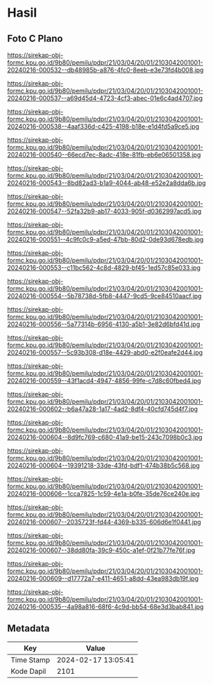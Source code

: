 # Hasil

## Foto C Plano

https://sirekap-obj-formc.kpu.go.id/9b80/pemilu/pdpr/21/03/04/20/01/2103042001001-20240216-000532--db48985b-a876-4fc0-8eeb-e3e73fd4b008.jpg

https://sirekap-obj-formc.kpu.go.id/9b80/pemilu/pdpr/21/03/04/20/01/2103042001001-20240216-000537--a69d45d4-4723-4cf3-abec-01e6c4ad4707.jpg

https://sirekap-obj-formc.kpu.go.id/9b80/pemilu/pdpr/21/03/04/20/01/2103042001001-20240216-000538--4aaf336d-c425-4198-b18e-e1d4fd5a9ce5.jpg

https://sirekap-obj-formc.kpu.go.id/9b80/pemilu/pdpr/21/03/04/20/01/2103042001001-20240216-000540--66ecd7ec-8adc-418e-81fb-eb6e06501358.jpg

https://sirekap-obj-formc.kpu.go.id/9b80/pemilu/pdpr/21/03/04/20/01/2103042001001-20240216-000543--8bd82ad3-b1a9-4044-ab48-e52e2a8dda6b.jpg

https://sirekap-obj-formc.kpu.go.id/9b80/pemilu/pdpr/21/03/04/20/01/2103042001001-20240216-000547--52fa32b9-ab17-4033-905f-d0362997acd5.jpg

https://sirekap-obj-formc.kpu.go.id/9b80/pemilu/pdpr/21/03/04/20/01/2103042001001-20240216-000551--4c9fc0c9-a5ed-47bb-80d2-0de93d678edb.jpg

https://sirekap-obj-formc.kpu.go.id/9b80/pemilu/pdpr/21/03/04/20/01/2103042001001-20240216-000553--c11bc562-4c8d-4829-bf45-1ed57c85e033.jpg

https://sirekap-obj-formc.kpu.go.id/9b80/pemilu/pdpr/21/03/04/20/01/2103042001001-20240216-000554--5b78738d-5fb8-4447-9cd5-9ce84510aacf.jpg

https://sirekap-obj-formc.kpu.go.id/9b80/pemilu/pdpr/21/03/04/20/01/2103042001001-20240216-000556--5a77314b-6956-4130-a5b1-3e82d6bfd41d.jpg

https://sirekap-obj-formc.kpu.go.id/9b80/pemilu/pdpr/21/03/04/20/01/2103042001001-20240216-000557--5c93b308-d18e-4429-abd0-e2f0eafe2d44.jpg

https://sirekap-obj-formc.kpu.go.id/9b80/pemilu/pdpr/21/03/04/20/01/2103042001001-20240216-000559--43f1acd4-4947-4856-99fe-c7d8c60fbed4.jpg

https://sirekap-obj-formc.kpu.go.id/9b80/pemilu/pdpr/21/03/04/20/01/2103042001001-20240216-000602--b6a47a28-1a17-4ad2-8df4-40cfd745d4f7.jpg

https://sirekap-obj-formc.kpu.go.id/9b80/pemilu/pdpr/21/03/04/20/01/2103042001001-20240216-000604--8d9fc769-c680-41a9-be15-243c7098b0c3.jpg

https://sirekap-obj-formc.kpu.go.id/9b80/pemilu/pdpr/21/03/04/20/01/2103042001001-20240216-000604--19391218-33de-43fd-bdf1-474b38b5c568.jpg

https://sirekap-obj-formc.kpu.go.id/9b80/pemilu/pdpr/21/03/04/20/01/2103042001001-20240216-000606--1cca7825-1c59-4e1a-b0fe-35de76ce240e.jpg

https://sirekap-obj-formc.kpu.go.id/9b80/pemilu/pdpr/21/03/04/20/01/2103042001001-20240216-000607--2035723f-fd44-4369-b335-606d6e1f0441.jpg

https://sirekap-obj-formc.kpu.go.id/9b80/pemilu/pdpr/21/03/04/20/01/2103042001001-20240216-000607--38dd80fa-39c9-450c-a1ef-0f21b77fe76f.jpg

https://sirekap-obj-formc.kpu.go.id/9b80/pemilu/pdpr/21/03/04/20/01/2103042001001-20240216-000609--d17772a7-e411-4651-a8dd-43ea983db19f.jpg

https://sirekap-obj-formc.kpu.go.id/9b80/pemilu/pdpr/21/03/04/20/01/2103042001001-20240216-000535--4a98a816-68f6-4c9d-bb54-68e3d3bab841.jpg


## Metadata

| Key        | Value               |
| ---------- | ------------------- |
| Time Stamp | 2024-02-17 13:05:41 |
| Kode Dapil | 2101                |



